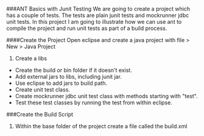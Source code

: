 ###ANT Basics with Junit Testing
We are going to create a project which has a couple of tests.  The tests are plain junit tests and mockrunner jdbc unit tests.
In this project I am going to illustrate how we can use ant to compile the project and run unit tests as part of a build process.

####Create the Project
Open eclipse and create a java project with file > New > Java Project
1. Create a libs
* Create the build or bin folder if it doesn't exist.
* Add external jars to libs, including junit jar.
* Use eclipse to add jars to build path.
* Create unit test class.
* Create mockrunner jdbc unit test class with methods starting with "test".
* Test these test classes by running the test from within eclipse.

###Create the Build Script

1. Within the base folder of the project create a file called the build.xml
